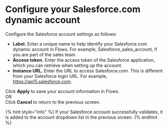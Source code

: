 # Configure your Salesforce.com dynamic account

Configure the Salesforce account settings as follows:

* **Label.** Enter a unique name to help identify your Salesforce.com dynamic account in Flows. For example, Salesforce\_sales\_account, if you are part of the sales team.
* **Access token.** Enter the access token of the Salesforce application, which you can retrieve when setting up the account.
* **Instance URL.** Enter the URL to access Salesforce.com. This is different from your Salesforce login URL. For example, https://ap15.salesforce.com.

Click **Apply** to save your account information in Flows.\
OR\
Click **Cancel** to return to the previous screen.

{% hint style="info" %}
If your Salesforce account successfully validates, it is added to the account dropdown list in the previous screen.
{% endhint %}
